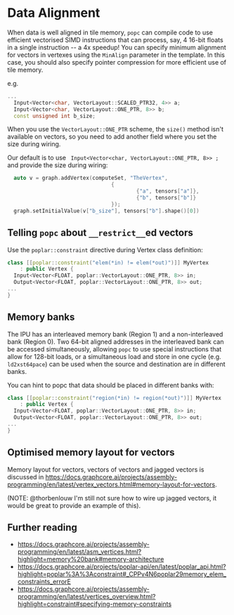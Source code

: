 

# Data Alignment

When data is well aligned in tile memory, `popc` can compile code to use efficient vectorised SIMD instructions
that can process, say, 4 16-bit floats in a single instruction -- a 4x speedup!
You can specify minimum alignment for vectors in vertexes using the `MinAlign` parameter in
the template. In this case, you should also specify pointer compression for more efficient use of tile memory.

e.g.

```C++
...
  Input<Vector<char, VectorLayout::SCALED_PTR32, 4>> a;
  Input<Vector<char, VectorLayout::ONE_PTR, 8>> b;
  const unsigned int b_size;
```
When you use the `VectorLayout::ONE_PTR` scheme, the `size()` method isn't
available on vectors, so you need to add another field where you set the
size during wiring.

Our default is to use  ` Input<Vector<char, VectorLayout::ONE_PTR, 8>> ;` and
provide the size during wiring:
```C++
  auto v = graph.addVertex(computeSet, "TheVertex",
                                 {
                                         {"a", tensors["a"]},
                                         {"b", tensors["b"]}
                                 });
  graph.setInitialValue(v["b_size"], tensors["b"].shape()[0])
```
## Telling `popc` about `__restrict__`ed vectors
Use the `poplar::constraint` directive during Vertex class definition:
```C++
class [[poplar::constraint("elem(*in) != elem(*out)")]] MyVertex
    : public Vertex {
  Input<Vector<FLOAT, poplar::VectorLayout::ONE_PTR, 8>> in;
  Output<Vector<FLOAT, poplar::VectorLayout::ONE_PTR, 8>> out;
...
}
```

## Memory banks
The IPU has an interleaved memory bank (Region 1) and a non-interleaved bank (Region 0).
Two 64-bit aligned addresses in the interleaved bank can be accessed simultaneously, allowing
`popc` to use special instructions that allow for 128-bit loads, or a simultaneous load and store 
in one cycle (e.g. `ld2xst64pace`) can be used when the source and destination are in different banks.

You can hint to popc that data should be placed in different banks with:

```C++
class [[poplar::constraint("region(*in) != region(*out)")]] MyVertex
    : public Vertex {
  Input<Vector<FLOAT, poplar::VectorLayout::ONE_PTR, 8>> in;
  Output<Vector<FLOAT, poplar::VectorLayout::ONE_PTR, 8>> out;
...
}

```

 
## Optimised memory layout for vectors
Memory layout for vectors, vectors of vectors and jagged vectors is discussed in
https://docs.graphcore.ai/projects/assembly-programming/en/latest/vertex_vectors.html#memory-layout-for-vectors.

(NOTE: @thorbenlouw I'm still not sure how to wire up jagged vectors, it would be great to provide an example of this).

## Further reading

* https://docs.graphcore.ai/projects/assembly-programming/en/latest/asm_vertices.html?highlight=memory%20bank#memory-architecture
* https://docs.graphcore.ai/projects/poplar-api/en/latest/poplar_api.html?highlight=poplar%3A%3Aconstraint#_CPPv4N6poplar29memory_elem_constraints_errorE
* https://docs.graphcore.ai/projects/assembly-programming/en/latest/vertices_overview.html?highlight=constraint#specifying-memory-constraints